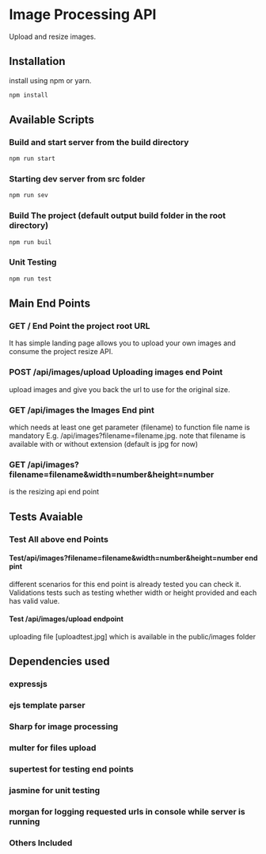 # Image Processing API

Upload and resize images.

## Installation

install using npm or yarn.

```bash
npm install
```

## Available Scripts
### Build and start server from the build directory
```bash
npm run start
```
### Starting dev server from src folder
```bash
npm run sev
```
### Build The project (default output build folder in the root directory)
```bash
npm run buil
```
### Unit Testing
```bash
npm run test
```

## Main End Points
### GET / End Point the project root URL
It has simple landing page allows you to upload your own images and
consume the project resize API.
### POST /api/images/upload Uploading images end Point
upload images and give you back the url to use for the original size.
### GET /api/images the Images End pint
which needs at least one get parameter (filename) to function file name is mandatory E.g. /api/images?filename=filename.jpg.
note that filename is available with or without extension (default is jpg for now)
### GET /api/images?filename=filename&width=number&height=number
is the resizing api end point

## Tests Avaiable
### Test All above end Points
#### Test/api/images?filename=filename&width=number&height=number end pint
different scenarios for this end point is already tested you can check it.
Validations tests such as testing whether width or height provided and each has valid value.
#### Test /api/images/upload endpoint
uploading file [uploadtest.jpg] which is available in the public/images folder

## Dependencies used
### expressjs
### ejs template parser
### Sharp for image processing
### multer for files upload
### supertest for testing end points
### jasmine for unit testing
### morgan for logging requested urls in console while server is running
### Others Included